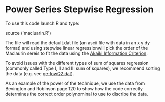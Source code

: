 # Power Series Stepwise Regression

To use this code launch R and type:

source ('macluarin.R')

The file will read the default.dat file (an ascii file with data in an x y dy format) and using stepwise linear regressionwill pick the order of the Maclaurin sereis to fit  the data using the [Akaiki Information Criterion](https://en.wikipedia.org/wiki/Akaike_information_criterion).

To avoid issues with the different types of sum of squares regression (commonly called Type I, II and III sum of squares), we recommend sorting the data (e.g. see [ge-lowQ2.dat](ge-lowQ2.dat)).

As an example of the power of the technique, we use the data from Bevington and Robinson page 120 to show how the code correctly determines the correct order polynominal to use to discribe the data. 
